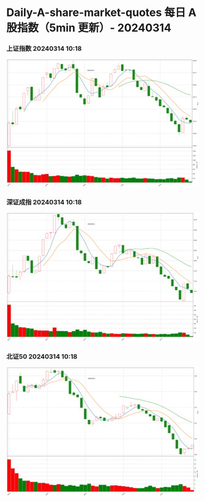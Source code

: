 
# Daily-A-share-market-quotes 每日 A 股指数（5min 更新）- 20240314

### 上证指数 20240314 10:18
![](./fig/2024/3/20240314-sh000001.png)

### 深证成指 20240314 10:18
![](./fig/2024/3/20240314-sz399001.png)

### 北证50 20240314 10:18
![](./fig/2024/3/20240314-bj899050.png)
